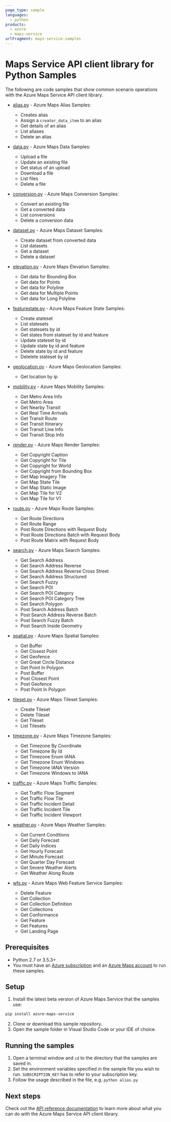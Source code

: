 ```yaml
---
page_type: sample
languages:
  - python
products:
  - azure
  - maps-service
urlFragment: maps-service-samples
---
```


# Maps Service API client library for Python Samples

The following are code samples that show common scenario operations with the Azure Maps Service API client library.

* [alias.py](https://github.com/Azure/azure-sdk-for-python/tree/master/sdk/maps/azure-maps-service/samples/alias.py) - Azure Maps Alias Samples:
  * Creates alias
  * Assign a `creator_data_item` to an alias
  * Get details of an alias
  * List aliases
  * Delete an alias

* [data.py](https://github.com/Azure/azure-sdk-for-python/tree/master/sdk/maps/azure-maps-service/samples/data.py) - Azure Maps Data Samples:
  * Upload a file
  * Update an existing file
  * Get status of an upload
  * Download a file
  * List files
  * Delete a file

* [conversion.py](https://github.com/Azure/azure-sdk-for-python/tree/master/sdk/maps/azure-maps-service/samples/conversion.py) - Azure Maps Conversion Samples:
  * Convert an existing file
  * Get a converted data
  * List conversions
  * Delete a conversion data

* [dataset.py](https://github.com/Azure/azure-sdk-for-python/tree/master/sdk/maps/azure-maps-service/samples/dataset.py) - Azure Maps Dataset Samples:
  * Create dataset from converted data
  * List datasets
  * Get a dataset
  * Delete a dataset

* [elevation.py](https://github.com/Azure/azure-sdk-for-python/tree/master/sdk/maps/azure-maps-service/samples/elevation.py) - Azure Maps Elevation Samples:
  * Get data for Bounding Box
  * Get data for Points
  * Get data for Polyline
  * Get data for Multiple Points
  * Get data for Long Polyline

* [featurestate.py](https://github.com/Azure/azure-sdk-for-python/tree/master/sdk/maps/azure-maps-service/samples/featurestate.py) - Azure Maps Feature State Samples:
  * Create stateset
  * List statesets
  * Get statesets by id
  * Get states from stateset by id and feature
  * Update stateset by id
  * Update state by id and feature
  * Delete state by id and feature
  * Detelete stateset by id

* [geolocation.py](https://github.com/Azure/azure-sdk-for-python/tree/master/sdk/maps/azure-maps-service/samples/geolocation.py) - Azure Maps Geolocation Samples:
  * Get location by ip

* [mobility.py](https://github.com/Azure/azure-sdk-for-python/tree/master/sdk/maps/azure-maps-service/samples/mobility.py) - Azure Maps Mobility Samples:
  * Get Metro Area Info
  * Get Metro Area
  * Get Nearby Transit
  * Get Real Time Arrivals
  * Get Transit Route
  * Get Transit Itinerary
  * Get Transit Line Info
  * Get Transit Stop Info

* [render.py](https://github.com/Azure/azure-sdk-for-python/tree/master/sdk/maps/azure-maps-service/samples/render.py) - Azure Maps Render Samples:
  * Get Copyright Caption
  * Get Copyright for Tile
  * Get Copyright for World
  * Get Copyright from Bounding Box
  * Get Map Imagery Tile
  * Get Map State Tile
  * Get Map Static Image
  * Get Map Tile for V2
  * Get Map Tile for V1

* [route.py](https://github.com/Azure/azure-sdk-for-python/tree/master/sdk/maps/azure-maps-service/samples/route.py) - Azure Maps Route Samples:
  * Get Route Directions
  * Get Route Range
  * Post Route Directions with Request Body
  * Post Route Directions Batch with Request Body
  * Post Route Matrix with Request Body

* [search.py](https://github.com/Azure/azure-sdk-for-python/tree/master/sdk/maps/azure-maps-service/samples/search.py) - Azure Maps Search Samples:
  * Get Search Address
  * Get Search Address Reverse
  * Get Search Address Reverse Cross Street
  * Get Search Address Structured
  * Get Search Fuzzy
  * Get Search POI
  * Get Search POI Category
  * Get Search POI Category Tree
  * Get Search Polygon
  * Post Search Address Batch
  * Post Search Address Reverse Batch
  * Post Search Fuzzy Batch
  * Post Search Inside Geometry

* [spatial.py](https://github.com/Azure/azure-sdk-for-python/tree/master/sdk/maps/azure-maps-service/samples/spatial.py) - Azure Maps Spatial Samples:
  * Get Buffer
  * Get Closest Point
  * Get Geofence
  * Get Great Circle Distance
  * Get Point In Polygon
  * Post Buffer
  * Post Closest Point
  * Post Geofence
  * Post Point In Polygon

* [tileset.py](https://github.com/Azure/azure-sdk-for-python/tree/master/sdk/maps/azure-maps-service/samples/tileset.py) - Azure Maps Tileset Samples:
  * Create Tileset
  * Delete Tileset
  * Get Tileset
  * List Tilesets

* [timezone.py](https://github.com/Azure/azure-sdk-for-python/tree/master/sdk/maps/azure-maps-service/samples/timezone.py) - Azure Maps Timezone Samples:
  * Get Timezone By Coordinate
  * Get Timezone By Id
  * Get Timezone Enum IANA
  * Get Timezone Enum Windows
  * Get Timezone IANA Version
  * Get Timezone Windows to IANA

* [traffic.py](https://github.com/Azure/azure-sdk-for-python/tree/master/sdk/maps/azure-maps-service/samples/traffic.py) - Azure Maps Traffic Samples:
  * Get Traffic Flow Segment
  * Get Traffic Flow Tile
  * Get Traffic Incident Detail
  * Get Traffic Incident Tile
  * Get Traffic Incident Viewport

* [weather.py](https://github.com/Azure/azure-sdk-for-python/tree/master/sdk/maps/azure-maps-service/samples/weather.py) - Azure Maps Weather Samples:
  * Get Current Conditions
  * Get Daily Forecast
  * Get Daily Indices
  * Get Hourly Forecast
  * Get Minute Forecast
  * Get Quarter Day Forecast
  * Get Severe Weather Alerts
  * Get Weather Along Route

* [wfs.py](https://github.com/Azure/azure-sdk-for-python/tree/master/sdk/maps/azure-maps-service/samples/wfs.py) - Azure Maps Web Feature Service Samples:
  * Delete Feature
  * Get Collection
  * Get Collection Definition
  * Get Collections
  * Get Conformance
  * Get Feature
  * Get Features
  * Get Landing Page

## Prerequisites
* Python 2.7 or 3.5.3+
* You must have an [Azure subscription](https://azure.microsoft.com/free/) and an
[Azure Maps account](https://docs.microsoft.com/azure/azure-maps/how-to-manage-account-keys) to run these samples.

## Setup

1. Install the latest beta version of Azure Maps Service that the samples use:

```bash
pip install azure-maps-service
```

2. Clone or download this sample repository.
3. Open the sample folder in Visual Studio Code or your IDE of choice.

## Running the samples

1. Open a terminal window and `cd` to the directory that the samples are saved in.
2. Set the environment variables specified in the sample file you wish to run. `SUBSCRIPTION_KEY` has to refer to your subscription key.
3. Follow the usage described in the file, e.g. `python alias.py`

## Next steps

Check out the [API reference documentation](https://aka.ms/azsdk-python-cosmos-ref) to learn more about what you can do with the Azure Maps Service API client library.